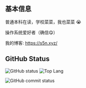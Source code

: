 ## 基本信息

普通本科在读，学校菜菜，我也菜菜 😭

操作系统爱好者（确信😋）

我的博客: https://s5n.xyz/

## GitHub Status

![GitHub status](https://github-readme-stats.vercel.app/api?username=suoyuan666&show_icons=true) ![Top Lang](https://github-readme-stats.vercel.app/api/top-langs/?username=suoyuan666&hide=html,astro,typescript,css,javascript)

![GitHub commit status](https://github-profile-summary-cards.vercel.app/api/cards/profile-details?username=suoyuan666)
